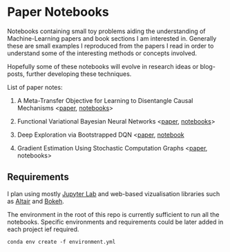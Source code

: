 # Paper Notebooks

Notebooks containing small toy problems aiding the understanding
of Machine-Learning papers and book sections I am interested in.
Generally these are small examples I reproduced from the papers 
I read in order to understand some of the interesting methods or
concepts involved.

Hopefully some of these notebooks will evolve in research ideas
or blog-posts, further developing these techniques.

List of paper notes:

1. A Meta-Transfer Objective for Learning to Disentangle Causal Mechanisms <[paper](https://arxiv.org/abs/1901.10912), [notebooks](meta_learning_disentangle_causal/)>

2. Functional Variational Bayesian Neural Networks <[paper](https://arxiv.org/abs/1903.05779), [notebooks](functional_bnns/)>

3. Deep Exploration via Bootstrapped DQN <[paper](), [notebook](https://nbviewer.jupyter.org/github/floringogianu/per-study/blob/master/notebooks/bootstrapping.ipynb)

4. Gradient Estimation Using Stochastic Computation Graphs <[paper](https://arxiv.org/abs/1506.05254), notebooks>


## Requirements

I plan using mostly [Jupyter Lab](https://jupyterlab.readthedocs.io/en/stable/) and web-based
vizualisation libraries such as [Altair](https://altair-viz.github.io/) and
[Bokeh](https://bokeh.pydata.org/en/latest/).

The environment in the root of this repo is currently sufficient to run all the notebooks. Specific
environments and requirements could be later added in each project ief required.

```shell
conda env create -f environment.yml
```
